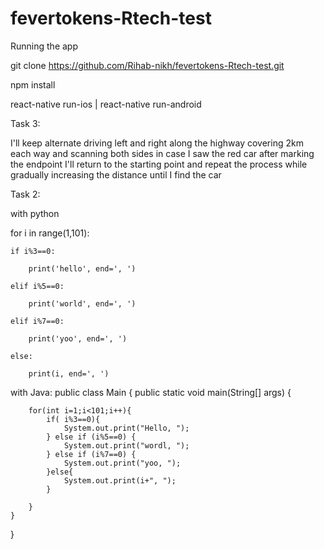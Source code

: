 # fevertokens-Rtech-test

Running the app

git clone https://github.com/Rihab-nikh/fevertokens-Rtech-test.git

npm install

react-native run-ios | react-native run-android

Task 3:

I'll keep alternate driving left and right along the highway covering 2km each way and scanning both sides in case I saw the red car after marking the endpoint I'll return to the starting point and repeat the process while gradually increasing the distance until I find the car

Task 2:

with python 

for i in range(1,101):

    if i%3==0:

        print('hello', end=', ')

    elif i%5==0:

        print('world', end=', ')

    elif i%7==0:

        print('yoo', end=', ')

    else:

        print(i, end=', ')


with Java:
public class Main {
    public static void main(String[] args) {
        

        for(int i=1;i<101;i++){
            if( i%3==0){
                System.out.print("Hello, ");
            } else if (i%5==0) {
                System.out.print("wordl, ");
            } else if (i%7==0) {
                System.out.print("yoo, ");
            }else{
                System.out.print(i+", ");
            }

        }
    }
}

